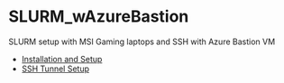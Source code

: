 # SLURM_wAzureBastion
SLURM setup with MSI Gaming laptops and SSH with Azure Bastion VM

- [Installation and Setup](https://github.com/VK5959/SLURM_wAzureBastion/wiki/Slurm-Installation-and-Setup)
- [SSH Tunnel Setup](https://github.com/VK5959/SLURM_wAzureBastion/wiki/SSH-Tunnel-Setup)
